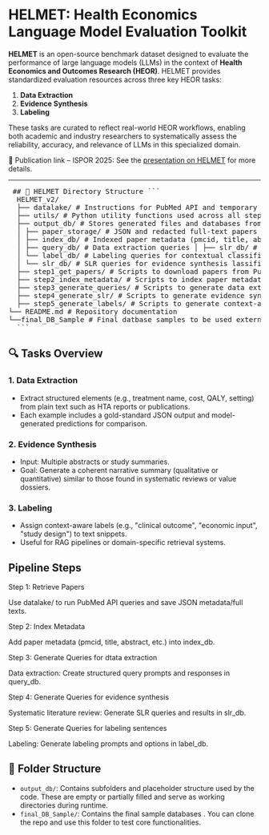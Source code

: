 # HELMET: Health Economics Language Model Evaluation Toolkit

**HELMET** is an open-source benchmark dataset designed to evaluate the performance of large language models (LLMs) in the context of **Health Economics and Outcomes Research (HEOR)**. HELMET provides standardized evaluation resources across three key HEOR tasks:

1. **Data Extraction**
2. **Evidence Synthesis**
3. **Labeling**

These tasks are curated to reflect real-world HEOR workflows, enabling both academic and industry researchers to systematically assess the reliability, accuracy, and relevance of LLMs in this specialized domain.

📄 Publication link – ISPOR 2025: See the [presentation on HELMET](https://www.ispor.org/heor-resources/presentations-database/presentation-cti/ispor-2025/new-tools-facilitating-health-economics-and-outcomes-research/helmet-a-benchmark-dataset-for-evaluating-generative-ai-in-health-economics-and-outcomes-research) for more details.

---


<pre> ## 📁 HELMET Directory Structure ```
  HELMET_v2/ 
  ├── datalake/ # Instructions for PubMed API and temporary folder to fetch JSON from PubMed 
  ├── utils/ # Python utility functions used across all steps 
  ├── output_db/ # Stores generated files and databases from all pipeline stages 
  │ ├── paper_storage/ # JSON and redacted full-text papers 
  │ ├── index_db/ # Indexed paper metadata (pmcid, title, abstract, etc.) 
  │ ├── query_db/ # Data extraction queries │ ├── slr_db/ # Evidence synthesis (SLR) queries
  │ └── label_db/ # Labeling queries for contextual classification
  │ └── slr_db/ # SLR queries for evidence synthesis lassification
  ├── step1_get_papers/ # Scripts to download papers from PubMed 
  ├── step2_index_metadata/ # Scripts to index paper metadata into index_db 
  ├── step3_generate_queries/ # Scripts to generate data extraction queries
  ├── step4_generate_slr/ # Scripts to generate evidence synthesis prompts 
  ├── step5_generate_labels/ # Scripts to generate context-aware labeling data 
└── README.md # Repository documentation 
└──final_DB_Sample # Final datbase samples to be used externally
  ``` </pre>
## 🔍 Tasks Overview

### 1. Data Extraction
- Extract structured elements (e.g., treatment name, cost, QALY, setting) from plain text such as HTA reports or publications.
- Each example includes a gold-standard JSON output and model-generated predictions for comparison.

### 2. Evidence Synthesis
- Input: Multiple abstracts or study summaries.
- Goal: Generate a coherent narrative summary (qualitative or quantitative) similar to those found in systematic reviews or value dossiers.

### 3. Labeling
- Assign context-aware labels (e.g., "clinical outcome", "economic input", "study design") to text snippets.
- Useful for RAG pipelines or domain-specific retrieval systems.

## Pipeline Steps
Step 1: Retrieve Papers

Use datalake/ to run PubMed API queries and save JSON metadata/full texts.

Step 2: Index Metadata

Add paper metadata (pmcid, title, abstract, etc.) into index_db.

Step 3: Generate Queries for dtata extraction

Data extraction: Create structured query prompts and responses in query_db.

Step 4: Generate Queries for evidence synthesis

Systematic literature review: Generate SLR queries and results in slr_db.

Step 5: Generate Queries for labeling sentences

Labeling: Generate labeling prompts and options in label_db.

## 📁 Folder Structure

- `output_db/`: Contains subfolders and placeholder structure used by the code. These are empty or partially filled and serve as working directories during runtime.
- `final_DB_Sample/`: Contains the final sample databases . You can clone the repo and use this folder to test core functionalities.


